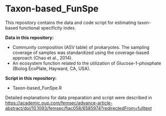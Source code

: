 # Taxon-based_FunSpe
This repository contains the data and code script for estimating taxon-based functional specificity index.  


**Data in this repository:**  
 - Community composition (ASV table) of prokaryotes. The sampling coverage of samples was standardized using the coverage-based approach (Chao et al., 2014).  
 - An ecosystem function related to the utilization of Glucose-1-phosphate (Biolog EcoPlate, Hayward, CA, USA).
 
**Script in this repository:**  
 - Taxon-based_FunSpe.R
 
 
Detailed explanations for data preparation and script were described in https://academic.oup.com/femsec/advance-article-abstract/doi/10.1093/femsec/fiac058/6585974?redirectedFrom=fulltext
